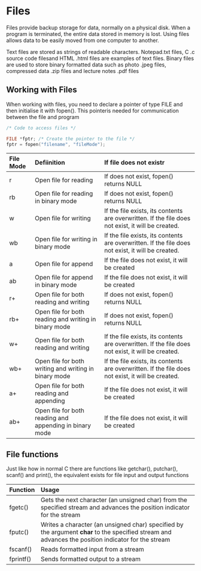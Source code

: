 # Files

Files provide backup storage for data, normally on a physical disk. When a program is terminated, the entire data stored in memory is lost. Using files allows data to be easily moved from one computer to another.

Text files are stored as strings of readable characters. Notepad.txt files, C .c source code filesand HTML .html files are examples of text files. Binary files are used to store binary formatted data such as photo .jpeg files, compressed data .zip files and lecture notes .pdf files

## Working with Files

When working with files, you need to declare a pointer of type FILE and then initialise it with fopen\(\). This pointeris needed for communication between the file and program

```c
/* Code to access files */

FILE *fptr; /* Create the pointer to the file */
fptr = fopen("filename", "fileMode"); 
```

|  File Mode | Defiinition | If file does not existr |
| :--- | :--- | :--- |
| r | Open file for reading | If does not exist, fopen\(\) returns NULL |
| rb | Open file for reading in binary mode | If does not exist, fopen\(\) returns NULL |
| w | Open file for writing | If the file exists, its contents are overwritten. If the file does not exist, it will be created. |
| wb | Open file for writing in binary mode | If the file exists, its contents are overwritten. If the file does not exist, it will be created. |
| a | Open file for append | If the file does not exist, it will be created |
| ab | Open file for append in binary mode | If the file does not exist, it will be created |
| r+ | Open file for both reading and writing | If does not exist, fopen\(\) returns NULL |
| rb+ | Open file for both reading and writing in binary mode | If does not exist, fopen\(\) returns NULL |
| w+ | Open file for both reading and writing | If the file exists, its contents are overwritten. If the file does not exist, it will be created. |
| wb+ | Open file for both writing and writing in binary mode | If the file exists, its contents are overwritten. If the file does not exist, it will be created. |
| a+ | Open file for both reading and appending | If the file does not exist, it will be created |
| ab+ | Open file for both reading and appending in binary mode | If the file does not exist, it will be created |

## File functions

Just like how in normal C there are functions like getchar\(\), putchar\(\), scanf\(\) and print\(\), the equivalent exists for file input and output functions

| Function | Usage |
| :--- | :--- |
| fgetc\(\) | Gets the next character \(an unsigned char\) from the specified stream and advances the position indicator for the stream |
| fputc\(\) | Writes a character \(an unsigned char\) specified by the argument **char** to the specified stream and advances the position indicator for the stream |
| fscanf\(\) | Reads formatted input from a stream |
| fprintf\(\) | Sends formatted output to a stream |



